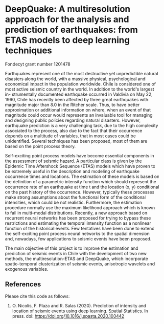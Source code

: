 # DeepQuake: A multiresolution approach for the analysis and prediction of earthquakes: from ETAS models to deep learning techniques

Fondecyt grant number 1201478

Earthquakes represent one of the most destructive yet unpredictible natural disasters along the world, with a massive physical, psychological and economical impact in the population worldwide. Chile is considered one of most active seismic country in the world. In addition to the world's largest in- strumentally documented earthquake occurred in Valdivia on May 22, 1960, Chile has recently been affected by three great earthquakes with magnitude major than 8.0 in the Ritcher scale. Thus, to have better approximation or additional information on where, when an event of that magnitude could occur would represents an invaluable tool for managing and designing public policies regarding natural disasters. However, earthquake prediction is a very challenging task, due to the high complexity associated to the process, also due to the fact that their occurrence depends on a multitude of variables, that in most cases could be unidentified. Several techniques has been proposed, most of them are based on the point process theory.

Self-exciting point process models have become essential components in the assessment of seismic hazard. A particular class is given by the Epidemic Time Aftershock Sequence (ETAS) models which have proven to be extremely useful in the description and modeling of earthquake occurrence times and locations. The estimation of these models is based on the definition of a parametric intensity function which should represent the occurrence rate of an earthquake at time t and the location (x, y) conditional on the past history of the occurrence. However, typically these processes make strong assumptions about the functional form of the conditional intensities, which could be not realistic. Furthermore, the estimation procedure normally use the maximum likelihood approach which is known to fail in multi-modal distributions. Recently, a new approach based on recurrent neural networks has been proposed for trying to bypass these restrictions and estimating the temporal intensity function as a nonlinear function of the historical events. Few tentatives have been done to extend the self-exciting point process neural networks to the spatial dimension and, nowadays, few applications to seismic events have been proposed.

The main objective of this project is to improve the estimation and prediction of seismic events in Chile with the development of two new methods, the multiresolution-ETAS and DeepQuake, which incorporate spatio-temporal clusterization of seismic events, anisotropic wavelets and exogenous variables.


## References

Please cite this code as follows:

1. O. Nicolis, F. Plaza and R. Salas (2020). Prediction of intensity and location of seismic events using deep learning. Spatial Statistics. In press. doi: https://doi.org/10.1016/j.spasta.2020.100442
